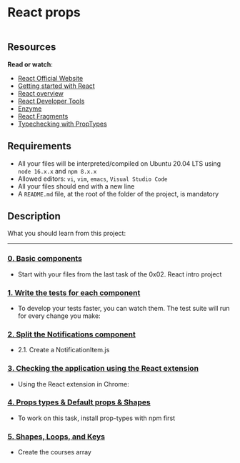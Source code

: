 # React props

<div class="panel panel-default" id="project-description">
  <div class="panel-body">
    <p><img src="https://github.com/SharaGB/holbertonschool-web_react/assets/90220978/48044520-cee3-4af2-bc9c-a232dc1f7378" alt="" loading="lazy" style=""></p>

<h2>Resources</h2>

<p><strong>Read or watch</strong>:</p>

<ul>
<li><a href="https://react.dev/" title="React Official Website" target="_blank">React Official Website</a></li>
<li><a href="https://www.taniarascia.com/getting-started-with-react/" title="Getting started with React" target="_blank">Getting started with React</a></li>
<li><a href="https://developer.mozilla.org/en-US/docs/Learn/Tools_and_testing/Client-side_JavaScript_frameworks/React_getting_started" title="React overview" target="_blank">React overview</a></li>
<li><a href="https://chrome.google.com/webstore/detail/react-developer-tools/fmkadmapgofadopljbjfkapdkoienihi" title="React Developer Tools" target="_blank">React Developer Tools</a></li>
<li><a href="https://enzymejs.github.io/enzyme/docs/api/shallow.html" title="Enzyme" target="_blank">Enzyme</a></li>
<li><a href="https://react.dev/reference/react/Fragment" title="React Fragments" target="_blank">React Fragments</a></li>
<li><a href="https://react.dev/reference/react/Component#static-proptypes" title="Typechecking with PropTypes" target="_blank">Typechecking with PropTypes</a></li>
</ul>

<h2>Requirements</h2>

<ul>
<li>All your files will be interpreted/compiled on Ubuntu 20.04 LTS using <code>node 16.x.x</code> and <code>npm 8.x.x</code></li>
<li>Allowed editors: <code>vi</code>, <code>vim</code>, <code>emacs</code>, <code>Visual Studio Code</code></li>
<li>All your files should end with a new line</li>
<li>A <code>README.md</code> file, at the root of the folder of the project, is mandatory</li>
</ul>

  </div>
</div>

## Description

What you should learn from this project:

---

### [0. Basic components](./task_0/dashboard/dist/index.html)

* Start with your files from the last task of the 0x02. React intro project

### [1. Write the tests for each component](./task_1/package.json)

* To develop your tests faster, you can watch them. The test suite will run for every change you make:

### [2. Split the Notifications component](./task_2/dashboard/src/Notifications/NotificationItem.js)

* 2.1. Create a NotificationItem.js

### [3. Checking the application using the React extension](./task_3/change_property.png)

* Using the React extension in Chrome:

### [4. Props types & Default props & Shapes](./task_4/dashboard/src/CourseList/CourseListRow.js)

* To work on this task, install prop-types with npm first

### [5. Shapes, Loops, and Keys](./task_5/dashboard/src/CourseList/CourseShape.js)

* Create the courses array
